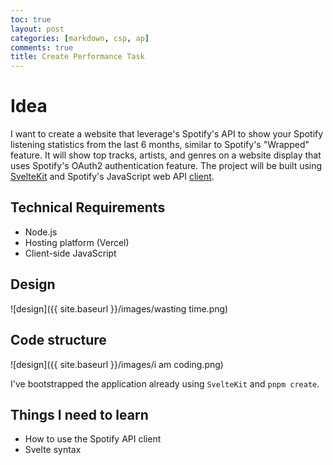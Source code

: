 ```yaml
---
toc: true
layout: post
categories: [markdown, csp, ap]
comments: true
title: Create Performance Task
---
```


# Idea

I want to create a website that leverage's Spotify's API to show your Spotify listening statistics from the last 6 months, similar to Spotify's "Wrapped" feature. It will show top tracks, artists, and genres on a website display that uses Spotify's OAuth2 authentication feature. The project will be built using [SvelteKit](https://kit.svelte.dev/) and Spotify's JavaScript web API [client](https://jmperezperez.com/spotify-web-api-js/).

## Technical Requirements

-   Node.js
-   Hosting platform (Vercel)
-   Client-side JavaScript

## Design

![design]({{ site.baseurl }}/images/wasting time.png)

## Code structure

![design]({{ site.baseurl }}/images/i am coding.png)

I've bootstrapped the application already using `SvelteKit` and `pnpm create`.

## Things I need to learn

-   How to use the Spotify API client
-   Svelte syntax
